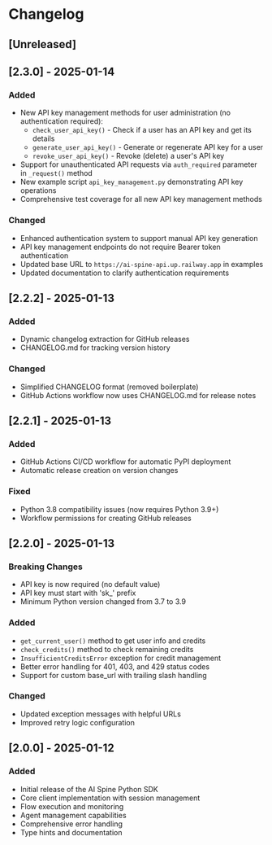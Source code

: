 # Changelog

## [Unreleased]

## [2.3.0] - 2025-01-14
### Added
- New API key management methods for user administration (no authentication required):
  - `check_user_api_key()` - Check if a user has an API key and get its details
  - `generate_user_api_key()` - Generate or regenerate API key for a user
  - `revoke_user_api_key()` - Revoke (delete) a user's API key
- Support for unauthenticated API requests via `auth_required` parameter in `_request()` method
- New example script `api_key_management.py` demonstrating API key operations
- Comprehensive test coverage for all new API key management methods

### Changed
- Enhanced authentication system to support manual API key generation
- API key management endpoints do not require Bearer token authentication
- Updated base URL to `https://ai-spine-api.up.railway.app` in examples
- Updated documentation to clarify authentication requirements

## [2.2.2] - 2025-01-13
### Added
- Dynamic changelog extraction for GitHub releases
- CHANGELOG.md for tracking version history

### Changed
- Simplified CHANGELOG format (removed boilerplate)
- GitHub Actions workflow now uses CHANGELOG.md for release notes

## [2.2.1] - 2025-01-13
### Added
- GitHub Actions CI/CD workflow for automatic PyPI deployment
- Automatic release creation on version changes

### Fixed
- Python 3.8 compatibility issues (now requires Python 3.9+)
- Workflow permissions for creating GitHub releases

## [2.2.0] - 2025-01-13
### Breaking Changes
- API key is now required (no default value)
- API key must start with 'sk_' prefix
- Minimum Python version changed from 3.7 to 3.9

### Added
- `get_current_user()` method to get user info and credits
- `check_credits()` method to check remaining credits
- `InsufficientCreditsError` exception for credit management
- Better error handling for 401, 403, and 429 status codes
- Support for custom base_url with trailing slash handling

### Changed
- Updated exception messages with helpful URLs
- Improved retry logic configuration

## [2.0.0] - 2025-01-12
### Added
- Initial release of the AI Spine Python SDK
- Core client implementation with session management
- Flow execution and monitoring
- Agent management capabilities
- Comprehensive error handling
- Type hints and documentation